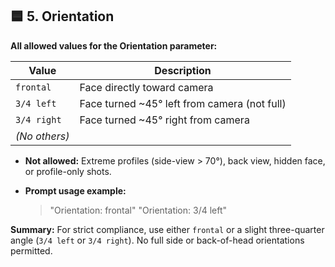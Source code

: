 ## 🟦 5. **Orientation**

**All allowed values for the Orientation parameter:**

| Value         | Description                                   |
| ------------- | --------------------------------------------- |
| `frontal`     | Face directly toward camera                   |
| `3/4 left`    | Face turned \~45° left from camera (not full) |
| `3/4 right`   | Face turned \~45° right from camera           |
| *(No others)* |                                               |

* **Not allowed:** Extreme profiles (side-view > 70°), back view, hidden face, or profile-only shots.
* **Prompt usage example:**

  > "Orientation: frontal"
  > "Orientation: 3/4 left"

**Summary:**
For strict compliance, use either `frontal` or a slight three-quarter angle (`3/4 left` or `3/4 right`). No full side or back-of-head orientations permitted.
